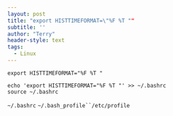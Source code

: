 ```yaml
---
layout: post
title: "export HISTTIMEFORMAT=\"%F %T ""
subtitle: ''
author: "Terry"
header-style: text
tags:
  - Linux
---
```


```shell
export HISTTIMEFORMAT="%F %T "
```

```shell
echo 'export HISTTIMEFORMAT="%F %T "' >> ~/.bashrc
source ~/.bashrc
```

`~/.bashrc` `~/.bash_profile``/etc/profile`